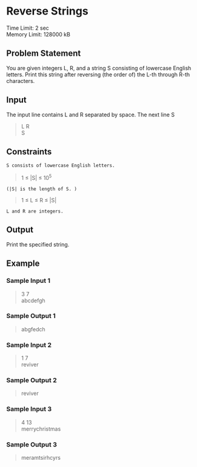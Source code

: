# Reverse Strings
Time Limit: 2 sec <br>
Memory Limit: 128000 kB
## Problem Statement
You are given integers L, R, and a string S consisting of lowercase English letters.
Print this string after reversing (the order of) the L-th through R-th characters.
## Input
The input line contains L and R separated by space. The next line S
> L R <br>
> S

## Constraints
`S consists of lowercase English letters.`

> 1 ≤ |S| ≤ 10<sup>5</sup> 

`(|S| is the length of S. )`

> 1 ≤ L ≤ R ≤ |S|

`L and R are integers.`
## Output
Print the specified string.
## Example
### Sample Input 1
> 3 7<br>
> abcdefgh
### Sample Output 1
> abgfedch

### Sample Input 2
> 1 7<br>
> reviver
### Sample Output 2
> reviver

### Sample Input 3
> 4 13<br>
> merrychristmas
### Sample Output 3
> meramtsirhcyrs
